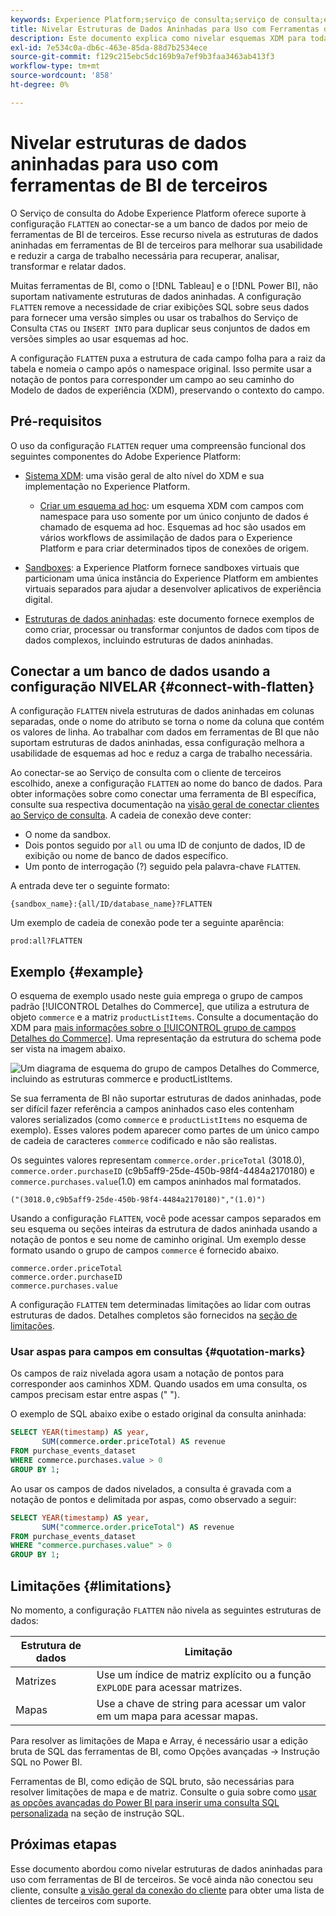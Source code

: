```yaml
---
keywords: Experience Platform;serviço de consulta;serviço de consulta;estruturas de dados aninhadas;dados aninhados;nivelar;nivelar dados aninhados;
title: Nivelar Estruturas de Dados Aninhadas para Uso com Ferramentas de BI
description: Este documento explica como nivelar esquemas XDM para todas as tabelas e exibições durante uma sessão ao usar ferramentas de BI de terceiros com o Serviço de consulta.
exl-id: 7e534c0a-db6c-463e-85da-88d7b2534ece
source-git-commit: f129c215ebc5dc169b9a7ef9b3faa3463ab413f3
workflow-type: tm+mt
source-wordcount: '858'
ht-degree: 0%

---
```


# Nivelar estruturas de dados aninhadas para uso com ferramentas de BI de terceiros

O Serviço de consulta do Adobe Experience Platform oferece suporte à configuração `FLATTEN` ao conectar-se a um banco de dados por meio de ferramentas de BI de terceiros. Esse recurso nivela as estruturas de dados aninhadas em ferramentas de BI de terceiros para melhorar sua usabilidade e reduzir a carga de trabalho necessária para recuperar, analisar, transformar e relatar dados.

Muitas ferramentas de BI, como o [!DNL Tableau] e o [!DNL Power BI], não suportam nativamente estruturas de dados aninhadas. A configuração `FLATTEN` remove a necessidade de criar exibições SQL sobre seus dados para fornecer uma versão simples ou usar os trabalhos do Serviço de Consulta `CTAS` ou `INSERT INTO` para duplicar seus conjuntos de dados em versões simples ao usar esquemas ad hoc.

A configuração `FLATTEN` puxa a estrutura de cada campo folha para a raiz da tabela e nomeia o campo após o namespace original. Isso permite usar a notação de pontos para corresponder um campo ao seu caminho do Modelo de dados de experiência (XDM), preservando o contexto do campo.

## Pré-requisitos

O uso da configuração `FLATTEN` requer uma compreensão funcional dos seguintes componentes do Adobe Experience Platform:

* [Sistema XDM](../../xdm/home.md): uma visão geral de alto nível do XDM e sua implementação no Experience Platform.

   * [Criar um esquema ad hoc](../../xdm/tutorials/ad-hoc.md): um esquema XDM com campos com namespace para uso somente por um único conjunto de dados é chamado de esquema ad hoc. Esquemas ad hoc são usados em vários workflows de assimilação de dados para o Experience Platform e para criar determinados tipos de conexões de origem.

* [Sandboxes](../../sandboxes/home.md): a Experience Platform fornece sandboxes virtuais que particionam uma única instância do Experience Platform em ambientes virtuais separados para ajudar a desenvolver aplicativos de experiência digital.

* [Estruturas de dados aninhadas](./nested-data-structures.md): este documento fornece exemplos de como criar, processar ou transformar conjuntos de dados com tipos de dados complexos, incluindo estruturas de dados aninhadas.

## Conectar a um banco de dados usando a configuração NIVELAR {#connect-with-flatten}

A configuração `FLATTEN` nivela estruturas de dados aninhadas em colunas separadas, onde o nome do atributo se torna o nome da coluna que contém os valores de linha. Ao trabalhar com dados em ferramentas de BI que não suportam estruturas de dados aninhadas, essa configuração melhora a usabilidade de esquemas ad hoc e reduz a carga de trabalho necessária.

Ao conectar-se ao Serviço de consulta com o cliente de terceiros escolhido, anexe a configuração `FLATTEN` ao nome do banco de dados. Para obter informações sobre como conectar uma ferramenta de BI específica, consulte sua respectiva documentação na [visão geral de conectar clientes ao Serviço de consulta](../clients/overview.md). A cadeia de conexão deve conter:

* O nome da sandbox.
* Dois pontos seguido por `all` ou uma ID de conjunto de dados, ID de exibição ou nome de banco de dados específico.
* Um ponto de interrogação (?) seguido pela palavra-chave `FLATTEN`.

A entrada deve ter o seguinte formato:

```terminal
{sandbox_name}:{all/ID/database_name}?FLATTEN
```

Um exemplo de cadeia de conexão pode ter a seguinte aparência:

```terminal
prod:all?FLATTEN
```

## Exemplo {#example}

O esquema de exemplo usado neste guia emprega o grupo de campos padrão [!UICONTROL Detalhes do Commerce], que utiliza a estrutura de objeto `commerce` e a matriz `productListItems`. Consulte a documentação do XDM para [mais informações sobre o [!UICONTROL grupo de campos Detalhes do Commerce]](../../xdm/field-groups/event/commerce-details.md). Uma representação da estrutura do schema pode ser vista na imagem abaixo.

![Um diagrama de esquema do grupo de campos Detalhes do Commerce, incluindo as estruturas `commerce` e `productListItems`.](../images/key-concepts/commerce-details.png)

Se sua ferramenta de BI não suportar estruturas de dados aninhadas, pode ser difícil fazer referência a campos aninhados caso eles contenham valores serializados (como `commerce` e `productListItems` no esquema de exemplo). Esses valores podem aparecer como partes de um único campo de cadeia de caracteres `commerce` codificado e não são realistas.

Os seguintes valores representam `commerce.order.priceTotal` (3018.0), `commerce.order.purchaseID` (c9b5aff9-25de-450b-98f4-4484a2170180) e `commerce.purchases.value`(1.0) em campos aninhados mal formatados.

```terminal
("(3018.0,c9b5aff9-25de-450b-98f4-4484a2170180)","(1.0)")
```

Usando a configuração `FLATTEN`, você pode acessar campos separados em seu esquema ou seções inteiras da estrutura de dados aninhada usando a notação de pontos e seu nome de caminho original. Um exemplo desse formato usando o grupo de campos `commerce` é fornecido abaixo.

```terminal
commerce.order.priceTotal
commerce.order.purchaseID
commerce.purchases.value
```

A configuração `FLATTEN` tem determinadas limitações ao lidar com outras estruturas de dados. Detalhes completos são fornecidos na [seção de limitações](#limitations).

### Usar aspas para campos em consultas {#quotation-marks}

Os campos de raiz nivelada agora usam a notação de pontos para corresponder aos caminhos XDM. Quando usados em uma consulta, os campos precisam estar entre aspas (&quot; &quot;).

O exemplo de SQL abaixo exibe o estado original da consulta aninhada:

```sql
SELECT YEAR(timestamp) AS year,
       SUM(commerce.order.priceTotal) AS revenue
FROM purchase_events_dataset
WHERE commerce.purchases.value > 0
GROUP BY 1;
```

Ao usar os campos de dados nivelados, a consulta é gravada com a notação de pontos e delimitada por aspas, como observado a seguir:

```sql
SELECT YEAR(timestamp) AS year,
       SUM("commerce.order.priceTotal") AS revenue
FROM purchase_events_dataset
WHERE "commerce.purchases.value" > 0
GROUP BY 1;
```

## Limitações {#limitations}

No momento, a configuração `FLATTEN` não nivela as seguintes estruturas de dados:

| Estrutura de dados | Limitação |
|---|---|
| Matrizes | Use um índice de matriz explícito ou a função `EXPLODE` para acessar matrizes. |
| Mapas | Use a chave de string para acessar um valor em um mapa para acessar mapas. |

Para resolver as limitações de Mapa e Array, é necessário usar a edição bruta de SQL das ferramentas de BI, como Opções avançadas -> Instrução SQL no Power BI.

Ferramentas de BI, como edição de SQL bruto, são necessárias para resolver limitações de mapa e de matriz. Consulte o guia sobre como [usar as opções avançadas do Power BI para inserir uma consulta SQL personalizada](../clients/power-bi.md#import-tables-using-custom-sql) na seção de instrução SQL.

## Próximas etapas

Esse documento abordou como nivelar estruturas de dados aninhadas para uso com ferramentas de BI de terceiros. Se você ainda não conectou seu cliente, consulte [a visão geral da conexão do cliente](../clients/overview.md) para obter uma lista de clientes de terceiros com suporte.

